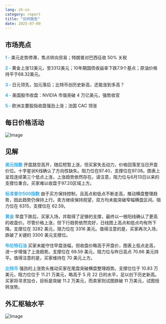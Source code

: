 ```yaml
---
lang: zh-cn
category: report
title: "日终报告"
date: 2025-07-09
---
```



<h2>市场亮点</h2>
<strong style="color: #2caef7;">1 - </strong> 美元走势停滞，焦点转向贸易；特朗普对巴西征收 50% 关税


<strong style="color: #2caef7;">2 - </strong> 黄金上涨12美元，至3312美元；10年期国债收益率下跌7.9个基点；原油价格持平于68.32美元。


<strong style="color: #2caef7;">3 - </strong> 日元领先，加元落后；比特币创历史新高，还能涨到多高？


<strong style="color: #2caef7;">4 - </strong> 美国股市收盘：NVIDIA 市值突破 4 万亿美元，强势收官


<strong style="color: #2caef7;">5 - </strong> 欧洲主要股指收盘强劲上涨；法国 CAC 领涨



<h2>每日价格活动</h2>
<img src="https://markleighedu.github.io/img/Jul-2025/09-Jul-2025/price.jpg" alt="Image"/>

<h2>见解</h2>
<strong style="color: #2caef7;">美元指数</strong> 开盘跳空高开，随后短暂上涨，但买家失去动力，价格回落至当日开盘价位。十字星状K线确认了方向性缺失。阻力位在97.40，支撑位在97.08。图表上呈现连续第三个低点上涨，上涨趋势依然存在。请注意，阻力位与6月13日以来的支撑位重合。买家难以收盘于97.20区域上方。

<strong style="color: #2caef7;">标准普尔500指数</strong> 由于买方保持控制，且高点和低点不断走高，推动横盘整理趋势，因此趋势仍保持上行。卖方继续保持观望，双方均未能突破窄幅横盘区间。阻力位在 6315，支撑位在 62.59。

<strong style="color: #2caef7;">黄金</strong> 早盘下跌后，买家入场，并取得了足够的支撑，最终以一根阳线确认了更高的收盘价。尽管价格上涨，但下行趋势依然完好，日线图上高点和低点均有所下降。支撑位在 3282 美元，阻力位在 3316 美元。值得注意的是，买家再次入场，跌破了关键的 3300 美元支撑位。

<strong style="color: #2caef7;">布伦特石油</strong> 买家未能守住早盘涨幅，但收盘价略高于开盘价，图表上低点走高，进一步增强了上涨趋势。支撑位在 69.59 美元，阻力位与昨日高点 70.66 美元持平。值得注意的是，买家维持在 70 美元上方。

<strong style="color: #2caef7;">比特币</strong> 强劲的上涨势头推动买家在尾盘突破横盘整理趋势。支撑位位于 10.83 万美元，阻力位位于 11.21 万美元，略高于 5 月 22 日的水平，足以创下历史新高。买家将寻求加仓，目标是突破 11.2 万美元，而卖家则试图跌破 11 万美元，试图扭转涨势。



<h2>外汇枢轴水平</h2>
<img src="https://markleighedu.github.io/img/Jul-2025/09-Jul-2025/pivot.jpg" alt="Image"/>